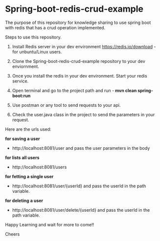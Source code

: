 # Spring-boot-redis-crud-example

The purpose of this repository for knowledge sharing to use spring boot with redis that has a crud operation implemented.

Steps to use this repository.

1. Install Redis server in your dev environment https://redis.io/download - for unbuntu/Linux users.

2. Clone the Spring-boot-redis-crud-example repository to your dev enviornment.

3. Once you install the redis in your dev environment. Start your redis service.

4. Open terminal and go to the project path and run -<strong> mvn clean spring-boot:run </strong>

5. Use postman or any tool to send requests to your api.

6. Check the user.java class in the project to send the parameters in your request.


Here are the urls used:

<strong> for saving a user </strong>
  - http://localhost:8081/user and pass the user parameters in the body

<strong> for lists all users </strong>
  - http://localhost:8081/users 

<strong> for fetting a single user </strong>
  - http://localhost:8081/user/{userId} and pass the userId in the path variable.

<strong> for deleting a user </strong>
  - http://localhost:8081/user/delete/{userId} and pass the userId in the path variable.




Happy Learning and wait for more to come!!

Cheers
